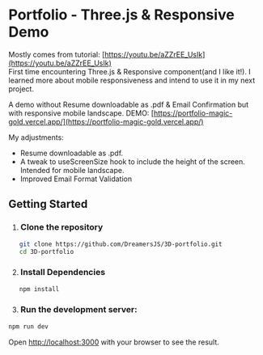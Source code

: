 <!-- 
docker-compose up --build
-->
# Portfolio - Three.js & Responsive Demo

Mostly comes from tutorial: [https://youtu.be/aZZrEE_UsIk](https://youtu.be/aZZrEE_UsIk)<br/>
First time encountering Three.js & Responsive component(and I like it!). I learned more about mobile responsiveness and intend to use it in my next project. 

A demo without Resume downloadable as .pdf & Email Confirmation but with responsive mobile landscape.
DEMO: [https://portfolio-magic-gold.vercel.app/](https://portfolio-magic-gold.vercel.app/)

My adjustments: 

- Resume downloadable as .pdf. 
- A tweak to useScreenSize hook to include the height of the screen. Intended for mobile landscape. 
- Improved Email Format Validation
<!-- - Email Confirmation -->


## Getting Started

1.  ### Clone the repository
```bash
   git clone https://github.com/DreamersJS/3D-portfolio.git
   cd 3D-portfolio
```

2.  ### Install Dependencies
```bash
   npm install
```

3. ### Run the development server:

```bash
npm run dev
```

Open [http://localhost:3000](http://localhost:3000) with your browser to see the result.
